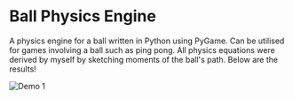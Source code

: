 # Ball Physics Engine
A physics engine for a ball written in Python using PyGame. Can be utilised for games involving a ball such as ping pong. All physics equations were derived by myself by sketching moments of the ball's path. Below are the results!

![Demo 1](https://streamable.com/e/efo2wy)
